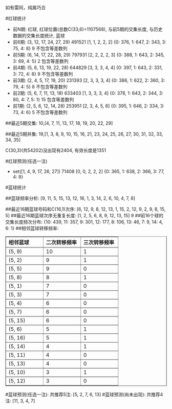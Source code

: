 <!-- 
.. title: 双色球2013016期(2013-02-05)数据分析报告
.. slug: slott-2013016-2013-02-05-report
.. date: 2013-02-06 08:00:00 UTC+08:00
.. tags: Lottery
.. link: 
.. description: 
.. type: text
-->

如有雷同，纯属巧合

<!-- TEASER_END-->

#红球统计

- 前N期: 红球, 红球位置(总数C(33,6)=1107568), 与前5期的交集长度, 与历史数据的交集长度统计, 蓝球
- 前6期: (3, 12, 17, 24, 27, 29) 491521 [1, 1, 2, 2, 2] {0: 376, 1: 647, 2: 343, 3: 75, 4: 8} 9 不包含等差数列
- 前5期: (6, 14, 17, 22, 28, 29) 797931 [2, 2, 2, 2, 3] {0: 388, 1: 643, 2: 345, 3: 69, 4: 5} 2 包含等差数列
- 前4期: (5, 6, 13, 19, 22, 28) 644829 [3, 3, 3, 4, 4] {0: 397, 1: 643, 2: 331, 3: 72, 4: 8} 9 不包含等差数列
- 前3期: (2, 4, 5, 17, 19, 20) 231393 [2, 3, 3, 3, 4] {0: 386, 1: 622, 2: 360, 3: 79, 4: 5} 8 不包含等差数列
- 前2期: (5, 6, 7, 11, 13, 18) 633403 [1, 3, 3, 3, 4] {0: 378, 1: 643, 2: 344, 3: 80, 4: 7, 5: 1} 15 包含等差数列
- 前1期: (2, 5, 6, 12, 14, 28) 253951 [2, 3, 4, 5, 6] {0: 395, 1: 646, 2: 334, 3: 73, 4: 6} 5 不包含等差数列

##最近5期交集:
10,[4, 7, 11, 13, 17, 18, 19, 20, 22, 29]

##最近5期并集:
19,[1, 3, 8, 9, 10, 15, 16, 21, 23, 24, 25, 26, 27, 30, 31, 32, 33, 34, 35]

C(30,3)(共54202)没出现有2404, 
有效长度是1351

#红球预测(任选一注)

- set([1, 4, 9, 17, 26, 27]) 71408 [0, 0, 2, 2, 2] {0: 365, 1: 638, 2: 366, 3: 77, 4: 9}

#蓝球统计

##蓝球频率分析:
[9, 11, 5, 15, 13, 12, 16, 1, 3, 14, 2, 6, 10, 4, 7, 8]

##最近16期蓝球号码和C(16,1)次序:
[6, 12, 9, 8, 12, 13, 1, 15, 2, 12, 9, 2, 9, 8, 15, 5]
##最近16期蓝球次序无重复长度:
[1, 2, 5, 6, 8, 9, 12, 13, 15] 9
##前16个球的交集长度频次分布:
{10: 439, 11: 357, 9: 301, 12: 177, 8: 106, 13: 46, 7: 9, 14: 4, 6: 1}
##相邻蓝球转移频率:
<table border="1" class="table table-striped dataframe">
  <thead>
    <tr style="text-align: left;">
      <th style="min-width: 100px;">相邻蓝球</th>
      <th style="min-width: 100px;">二次转移频率</th>
      <th style="min-width: 100px;">三次转移频率</th>
    </tr>
  </thead>
  <tbody>
    <tr>
      <td>  (5, 9)</td>
      <td> 10</td>
      <td> 1</td>
    </tr>
    <tr>
      <td>  (5, 2)</td>
      <td>  9</td>
      <td> 1</td>
    </tr>
    <tr>
      <td>  (5, 5)</td>
      <td>  9</td>
      <td> 0</td>
    </tr>
    <tr>
      <td>  (5, 8)</td>
      <td>  8</td>
      <td> 1</td>
    </tr>
    <tr>
      <td>  (5, 1)</td>
      <td>  7</td>
      <td> 0</td>
    </tr>
    <tr>
      <td>  (5, 3)</td>
      <td>  7</td>
      <td> 0</td>
    </tr>
    <tr>
      <td>  (5, 4)</td>
      <td>  6</td>
      <td> 0</td>
    </tr>
    <tr>
      <td>  (5, 7)</td>
      <td>  6</td>
      <td> 0</td>
    </tr>
    <tr>
      <td> (5, 15)</td>
      <td>  6</td>
      <td> 0</td>
    </tr>
    <tr>
      <td>  (5, 6)</td>
      <td>  5</td>
      <td> 1</td>
    </tr>
    <tr>
      <td> (5, 16)</td>
      <td>  5</td>
      <td> 1</td>
    </tr>
    <tr>
      <td> (5, 14)</td>
      <td>  4</td>
      <td> 1</td>
    </tr>
    <tr>
      <td> (5, 11)</td>
      <td>  4</td>
      <td> 0</td>
    </tr>
    <tr>
      <td> (5, 13)</td>
      <td>  4</td>
      <td> 0</td>
    </tr>
    <tr>
      <td> (5, 10)</td>
      <td>  3</td>
      <td> 1</td>
    </tr>
    <tr>
      <td> (5, 12)</td>
      <td>  3</td>
      <td> 0</td>
    </tr>
  </tbody>
</table>
#蓝球预测(任选一注):
共推荐5注: [5, 2, 7, 6, 13]
#蓝球预测(尚未出现):
共推荐4注: [11, 3, 4, 7]

